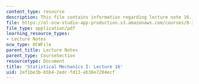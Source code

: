 ```yaml
---
content_type: resource
description: This file contains information regarding lecture note 16.
file: https://ol-ocw-studio-app-production.s3.amazonaws.com/courses/8-333-statistical-mechanics-i-statistical-mechanics-of-particles-fall-2013/2ef1be3bb5b42edcfd13eb38e7204ecf_MIT8_333F13_Lec16.pdf
file_type: application/pdf
learning_resource_types:
- Lecture Notes
ocw_type: OCWFile
parent_title: Lecture Notes
parent_type: CourseSection
resourcetype: Document
title: 'Statistical Mechanics I: Lecture 16'
uid: 2ef1be3b-b5b4-2edc-fd13-eb38e7204ecf
---
```

